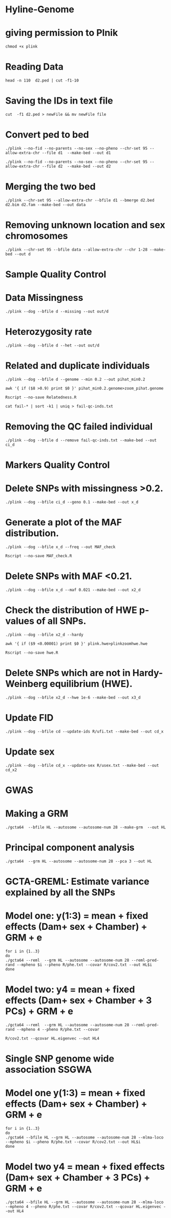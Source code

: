 # Hyline-Genome


# giving permission to Plnik 
	chmod +x plink


# Reading Data
	head -n 110  d2.ped | cut -f1-10

# Saving the IDs in text file
	cut  -f1 d2.ped > newFile && mv newFile file


   
# Convert ped to bed
	./plink --no-fid --no-parents --no-sex --no-pheno --chr-set 95 --allow-extra-chr --file d1  --make-bed --out d1
	
	./plink --no-fid --no-parents --no-sex --no-pheno --chr-set 95 --allow-extra-chr --file d2  --make-bed --out d2



# Merging the two bed
	./plink --chr-set 95 --allow-extra-chr --bfile d1 --bmerge d2.bed d2.bim d2.fam --make-bed --out data

# Removing unknown location and sex chromosomes
	./plink --chr-set 95 --bfile data --allow-extra-chr --chr 1-28 --make-bed --out d


# Sample Quality Control

# Data Missingness
	./plink --dog --bfile d --missing --out out/d

# Heterozygosity rate
	./plink --dog --bfile d --het --out out/d

# Related and duplicate individuals
	./plink --dog --bfile d --genome --min 0.2 --out pihat_min0.2
	
	awk '{ if ($8 >0.9) print $0 }' pihat_min0.2.genome>zoom_pihat.genome
	
	Rscript --no-save Relatedness.R
	
	cat fail-* | sort -k1 | uniq > fail-qc-inds.txt
	
# Removing the QC failed individual
	./plink --dog --bfile d --remove fail-qc-inds.txt --make-bed --out ci_d

# Markers Quality Control
# Delete SNPs with missingness >0.2.
	./plink --dog --bfile ci_d --geno 0.1 --make-bed --out x_d
	
# Generate a plot of the MAF distribution.
	./plink --dog --bfile x_d --freq --out MAF_check
	
	Rscript --no-save MAF_check.R
	
# Delete SNPs with MAF <0.21.
	./plink --dog --bfile x_d --maf 0.021 --make-bed --out x2_d


# Check the distribution of HWE p-values of all SNPs.
	./plink --dog --bfile x2_d --hardy
	
	awk '{ if ($9 <0.00001) print $0 }' plink.hwe>plinkzoomhwe.hwe
	
	Rscript --no-save hwe.R
	
# Delete SNPs which are not in Hardy-Weinberg equilibrium (HWE).
	./plink --dog --bfile x2_d --hwe 1e-6 --make-bed --out x3_d
	
# Update FID
	./plink --dog --bfile cd --update-ids R/ufi.txt --make-bed --out cd_x

# Update sex
	./plink --dog --bfile cd_x --update-sex R/usex.txt --make-bed --out cd_x2
	
# GWAS
# Making a GRM
	./gcta64  --bfile HL --autosome --autosome-num 28 --make-grm  --out HL

# Principal component analysis
	./gcta64  --grm HL --autosome --autosome-num 28 --pca 3 --out HL
		
# GCTA-GREML: Estimate variance explained by all the SNPs

# Model one: y(1:3) = mean + fixed effects (Dam+ sex + Chamber) + GRM + e 
	for i in {1..3}
	do
	./gcta64 --reml  --grm HL --autosome --autosome-num 28 --reml-pred-rand --mpheno $i --pheno R/phe.txt --covar R/cov2.txt --out HL$i
	done

# Model two: y4 = mean + fixed effects (Dam+ sex + Chamber + 3 PCs) + GRM + e 
	./gcta64 --reml  --grm HL --autosome --autosome-num 28 --reml-pred-rand --mpheno 4 --pheno R/phe.txt --covar
	
	R/cov2.txt --qcovar HL.eigenvec --out HL4

# Single SNP genome wide association SSGWA

# Model one y(1:3) = mean + fixed effects (Dam+ sex + Chamber) + GRM + e 
	for i in {1..3}
	do
	./gcta64 --bfile HL --grm HL --autosome --autosome-num 28 --mlma-loco --mpheno $i --pheno R/phe.txt --covar R/cov2.txt --out HL$i
	done

# Model two y4 = mean + fixed effects (Dam+ sex + Chamber + 3 PCs) + GRM + e 
	./gcta64 --bfile HL --grm HL --autosome --autosome-num 28 --mlma-loco --mpheno 4 --pheno R/phe.txt --covar R/cov2.txt --qcovar HL.eigenvec --out HL4
